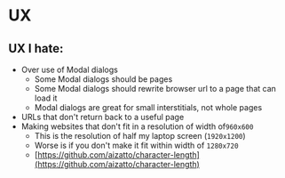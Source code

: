 # UX

## UX I hate:

* Over use of Modal dialogs
  * Some Modal dialogs should be pages
  * Some Modal dialogs should rewrite browser url to a page that can load it
  * Modal dialogs are great for small interstitials, not whole pages
* URLs that don't return back to a useful page
* Making websites that don't fit in a resolution of width of`960x600`
  * This is the resolution of half my laptop screen \(`1920x1200`\)
  * Worse is if you don't make it fit within width of `1280x720`
  * [https://github.com/aizatto/character-length](https://github.com/aizatto/character-length)



